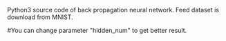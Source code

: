 Python3 source code of back propagation neural network.
Feed dataset is download from MNIST.

#You can change parameter "hidden_num" to get better result.
